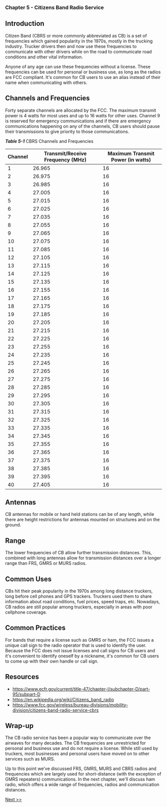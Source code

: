 ### Chapter 5 - Citizens Band Radio Service

## Introduction

Citizen Band (CBRS or more commonly abbreviated as CB) is a set of frequencies which gained popularity in the 1970s, mostly in the trucking industry. Trucker drivers then and now use these frequencies to communicate with other drivers while on the road to communicate road conditions and other vital information.

Anyone of any age can use these frequencies without a license. These frequencies can be used for personal or business use, as long as the radios are FCC compliant. It's common for CB users to use an alias instead of their name when communicating with others.

## Channels and Frequencies

Forty separate channels are allocated by the FCC. The maximum transmit power is 4 watts for most uses and up to 16 watts for other uses. Channel 9 is reserved for emergency communications and if there are emergency communications happening on any of the channels, CB users should pause their transmissions to give priority to those communications.

_**Table 5-1**_ CBRS Channels and Frequencies

| Channel | Transmit/Receive Frequency (MHz) | Maximum Transmit Power (in watts) |
|---|---|---|
| 1 | 26.965 | 16 |
| 2 | 26.975 | 16 |
| 3 | 26.985 | 16 |
| 4 | 27.005 | 16 |
| 5 | 27.015 | 16 |
| 6 | 27.025 | 16 |
| 7 | 27.035 | 16 |
| 8 | 27.055 | 16 |
| 9 | 27.065 | 16 |
| 10 | 27.075 | 16 |
| 11 | 27.085 | 16 |
| 12 | 27.105 | 16 |
| 13 | 27.115 | 16 |
| 14 | 27.125 | 16 |
| 15 | 27.135 | 16 |
| 16 | 27.155 | 16 |
| 17 | 27.165 | 16 |
| 18 | 27.175 | 16 |
| 19 | 27.185 | 16 |
| 20 | 27.205 | 16 |
| 21 | 27.215 | 16 |
| 22 | 27.225 | 16 |
| 23 | 27.255 | 16 |
| 24 | 27.235 | 16 |
| 25 | 27.245 | 16 |
| 26 | 27.265 | 16 |
| 27 | 27.275 | 16 |
| 28 | 27.285 | 16 |
| 29 | 27.295 | 16 |
| 30 | 27.305 | 16 |
| 31 | 27.315 | 16 |
| 32 | 27.325 | 16 |
| 33 | 27.335 | 16 |
| 34 | 27.345 | 16 |
| 35 | 27.355 | 16 |
| 36 | 27.365 | 16 |
| 37 | 27.375 | 16 |
| 38 | 27.385 | 16 |
| 39 | 27.395 | 16 |
| 40 | 27.405 | 16 |

## Antennas

CB antennas for mobile or hand held stations can be of any length, while there are height restrictions for antennas mounted on structures and on the ground.

## Range

The lower frequencies of CB allow further transmission distances. This, combined with long antennas allow for transmission distances over a longer range than FRS, GMRS or MURS radios.

## Common Uses

CBs hit their peak popularity in the 1970s among long distance truckers, long before cell phones and GPS trackers. Truckers used them to share information about road conditions, fuel prices, speed traps, etc. Nowadays, CB radios are still popular among truckers, especially in areas with poor cellphone coverage.

## Common Practices

For bands that require a license such as GMRS or ham, the FCC issues a unique call sign to the radio operator that is used to identify the user. Because the FCC does not issue licenses and call signs for CB users and it's convenient to identify oneself by a nickname, it's common for CB users to come up with their own handle or call sign.

## Resources

* https://www.ecfr.gov/current/title-47/chapter-I/subchapter-D/part-95/subpart-D
* https://en.wikipedia.org/wiki/Citizens_band_radio
* https://www.fcc.gov/wireless/bureau-divisions/mobility-division/citizens-band-radio-service-cbrs

## Wrap-up

The CB radio service has been a popular way to communicate over the airwaves for many decades. The CB frequencies are unrestricted for personal and business use and do not require a license. While still used by truckers, most businesses and personal users have moved on to other services such as MURS.

Up to this point we've discussed FRS, GMRS, MURS and CBRS radios and frequencies which are largely used for short-distance (with the exception of GMRS repeaters) communications. In the next chapter, we'll discuss ham radio, which offers a wide range of frequencies, radios and communication distances.

[Next >>](070-chapter-06.md)
